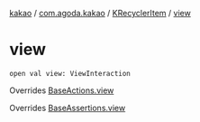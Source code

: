 [kakao](../../index.md) / [com.agoda.kakao](../index.md) / [KRecyclerItem](index.md) / [view](./view.md)

# view

`open val view: ViewInteraction`

Overrides [BaseActions.view](../-base-actions/view.md)

Overrides [BaseAssertions.view](../-base-assertions/view.md)

